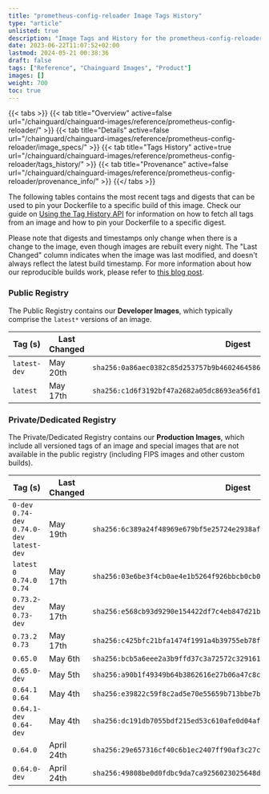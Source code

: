 ```yaml
---
title: "prometheus-config-reloader Image Tags History"
type: "article"
unlisted: true
description: "Image Tags and History for the prometheus-config-reloader Chainguard Image"
date: 2023-06-22T11:07:52+02:00
lastmod: 2024-05-21 00:38:36
draft: false
tags: ["Reference", "Chainguard Images", "Product"]
images: []
weight: 700
toc: true
---
```


{{< tabs >}}
{{< tab title="Overview" active=false url="/chainguard/chainguard-images/reference/prometheus-config-reloader/" >}}
{{< tab title="Details" active=false url="/chainguard/chainguard-images/reference/prometheus-config-reloader/image_specs/" >}}
{{< tab title="Tags History" active=true url="/chainguard/chainguard-images/reference/prometheus-config-reloader/tags_history/" >}}
{{< tab title="Provenance" active=false url="/chainguard/chainguard-images/reference/prometheus-config-reloader/provenance_info/" >}}
{{</ tabs >}}

The following tables contains the most recent tags and digests that can be used to pin your Dockerfile to a specific build of this image. Check our guide on [Using the Tag History API](/chainguard/chainguard-images/using-the-tag-history-api/) for information on how to fetch all tags from an image and how to pin your Dockerfile to a specific digest.

Please note that digests and timestamps only change when there is a change to the image, even though images are rebuilt every night. The "Last Changed" column indicates when the image was last modified, and doesn't always reflect the latest build timestamp. For more information about how our reproducible builds work, please refer to [this blog post](https://www.chainguard.dev/unchained/reproducing-chainguards-reproducible-image-builds).

### Public Registry
The Public Registry contains our **Developer Images**, which typically comprise the `latest*` versions of an image.

| Tag (s)       | Last Changed | Digest                                                                    |
|---------------|--------------|---------------------------------------------------------------------------|
|  `latest-dev` | May 20th     | `sha256:0a86aec0382c85d253757b9b4602464586cf68b091dee7bc57ff5b43b068a3ac` |
|  `latest`     | May 17th     | `sha256:c1d6f3192bf47a2682a05dc8693ea56fd1a81d843cc8d8582bc1d0d962467d78` |


### Private/Dedicated Registry
The Private/Dedicated Registry contains our **Production Images**, which include all versioned tags of an image and special images that are not available in the public registry (including FIPS images and other custom builds).

| Tag (s)                                       | Last Changed | Digest                                                                    |
|-----------------------------------------------|--------------|---------------------------------------------------------------------------|
|  `0-dev` `0.74-dev` `0.74.0-dev` `latest-dev` | May 19th     | `sha256:6c389a24f48969e679bf5e25724e2938af8d844dcbec7e8a8165ec08302d1516` |
|  `latest` `0` `0.74.0` `0.74`                 | May 17th     | `sha256:03e6be3f4cb0ae4e1b5264f926bbcb0cb0df2933bf3b97b48badbfe61aee24ad` |
|  `0.73.2-dev` `0.73-dev`                      | May 17th     | `sha256:e568cb93d9290e154422df7c4eb847d21b6159fe61243bada01ae76c0a802c30` |
|  `0.73.2` `0.73`                              | May 17th     | `sha256:c425bfc21bfa1474f1991a4b39755eb78f7cc50025c1fd9d6797a2016b506312` |
|  `0.65.0`                                     | May 6th      | `sha256:bcb5a6eee2a3b9ffd37c3a72572c32916119844c4a52b8178fa163f2dcd87f44` |
|  `0.65.0-dev`                                 | May 5th      | `sha256:a90b1f49349b64b3862616e27b06a47c8cf382526d7b45f4d85c1b1b3f446596` |
|  `0.64.1` `0.64`                              | May 4th      | `sha256:e39822c59f8c2ad5e70e55659b713bbe7b7bf6cc9307133e4376e9974bd02487` |
|  `0.64.1-dev` `0.64-dev`                      | May 4th      | `sha256:dc191db7055bdf215ed53c610afe0d04af45d5442014d3535528a9bde68118e7` |
|  `0.64.0`                                     | April 24th   | `sha256:29e657316cf40c6b1ec2407ff90af3c27cadae1c015e29395d8fe6de711115a8` |
|  `0.64.0-dev`                                 | April 24th   | `sha256:49808be0d0fdbc9da7ca9256023025648d3913550417f012086fd494eacf566b` |

